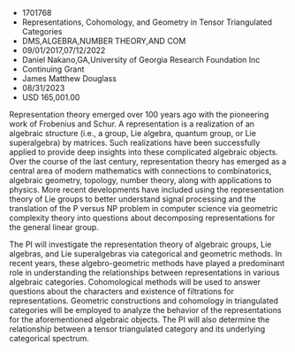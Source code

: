 
* 1701768
* Representations, Cohomology, and Geometry in Tensor Triangulated Categories
* DMS,ALGEBRA,NUMBER THEORY,AND COM
* 09/01/2017,07/12/2022
* Daniel Nakano,GA,University of Georgia Research Foundation Inc
* Continuing Grant
* James Matthew Douglass
* 08/31/2023
* USD 165,001.00

Representation theory emerged over 100 years ago with the pioneering work of
Frobenius and Schur. A representation is a realization of an algebraic structure
(i.e., a group, Lie algebra, quantum group, or Lie superalgebra) by matrices.
Such realizations have been successfully applied to provide deep insights into
these complicated algebraic objects. Over the course of the last century,
representation theory has emerged as a central area of modern mathematics with
connections to combinatorics, algebraic geometry, topology, number theory, along
with applications to physics. More recent developments have included using the
representation theory of Lie groups to better understand signal processing and
the translation of the P versus NP problem in computer science via geometric
complexity theory into questions about decomposing representations for the
general linear group.

The PI will investigate the representation theory of algebraic groups, Lie
algebras, and Lie superalgebras via categorical and geometric methods. In recent
years, these algebro-geometric methods have played a predominant role in
understanding the relationships between representations in various algebraic
categories. Cohomological methods will be used to answer questions about the
characters and existence of filtrations for representations. Geometric
constructions and cohomology in triangulated categories will be employed to
analyze the behavior of the representations for the aforementioned algebraic
objects. The PI will also determine the relationship between a tensor
triangulated category and its underlying categorical spectrum.
